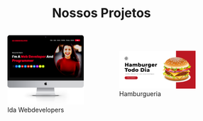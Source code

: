 <h1 style="text-align:center;">Nossos Projetos</h1>

<div style="display:block;margin:auto;">
	<div style="display:flex;flex-direction:row;justify-content:center;align-items:center">
		<figure>
			<img style="width:350px" src="https://raw.githubusercontent.com/ezequielsousa-devbr/idawebdeveloper/V1.2.0/assets/img/screenshot-ipad-desktop.png" alt="ida webdevelopers" />
			<figcaption>Ida Webdevelopers</figcaption>
		</figure>
		<figure>
			<img style="width:350px" src="https://raw.githubusercontent.com/ezequielsousa-devbr/hamburgerking/main/assets/arquivos/imagens/screenshot-hamburgerking-main.png" alt="hamburgueria" />
			<figcaption>Hamburgueria</figcaption>
		</figure>
	</div>
</div>